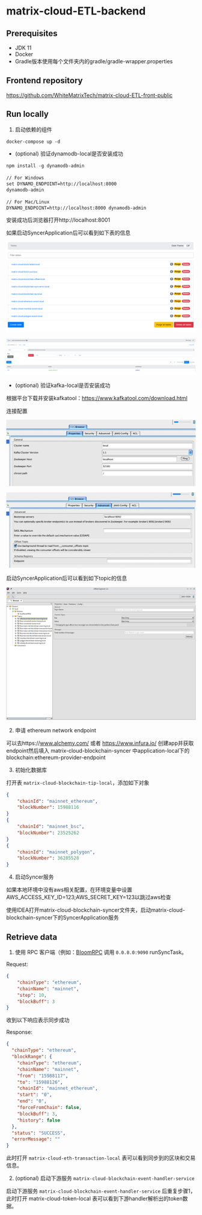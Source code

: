 # matrix-cloud-ETL-backend

## Prerequisites

- JDK 11
- Docker
- Gradle版本使用每个文件夹内的gradle/gradle-wrapper.properties

## Frontend repository

https://github.com/WhiteMatrixTech/matrix-cloud-ETL-front-public

## Run locally

1. 启动依赖的组件

```
docker-compose up -d
```

- (optional) 验证dynamodb-local是否安装成功

```
npm install -g dynamodb-admin

// For Windows
set DYNAMO_ENDPOINT=http://localhost:8000
dynamodb-admin

// For Mac/Linux
DYNAMO_ENDPOINT=http://localhost:8000 dynamodb-admin
```

安装成功后浏览器打开http://localhost:8001

如果启动SyncerApplication后可以看到如下表的信息

![](dynamodb-admin.png)

![](matrix-cloud-blockchain-tip-local.png)

- (optional) 验证kafka-local是否安装成功

根据平台下载并安装kafkatool：https://www.kafkatool.com/download.html

连接配置

![](kafka-viewer-config1.png)

![](kafka-viewer-config2.png)

启动SyncerApplication后可以看到如下topic的信息

![](kafka-viewer.png)

2. 申请 ethereum network endpoint

可以去https://www.alchemy.com/ 或者 https://www.infura.io/ 创建app并获取endpoint然后填入
matrix-cloud-blockchain-syncer 中application-local下的blockchain:ethereum-provider-endpoint

3. 初始化数据库

打开表 `matrix-cloud-blockchain-tip-local`，添加如下对象

``` json
{
    "chainId": "mainnet_ethereum",
    "blockNumber": 15988116
}
{
    "chainId": "mainnet_bsc",
    "blockNumber": 23525262
}
{
    "chainId": "mainnet_polygon",
    "blockNumber": 36285528
}
```

4. 启动Syncer服务

如果本地环境中没有aws相关配置，在环境变量中设置AWS_ACCESS_KEY_ID=123;AWS_SECRET_KEY=123以跳过aws检查

使用IDEA打开matrix-cloud-blockchain-syncer文件夹，启动matrix-cloud-blockchain-syncer下的SyncerApplication服务

## Retrieve data

1. 使用 RPC 客户端（例如：[BloomRPC](https://github.com/bloomrpc/bloomrpc) 调用 `0.0.0.0:9090` runSyncTask。

Request:
``` json
{
    "chainType": "ethereum", 
    "chainName": "mainnet", 
    "step": 10,
    "blockBuff": 3
}
```
收到以下响应表示同步成功

Response:
``` json
{
  "chainType": "ethereum",
  "blockRange": {
    "chainType": "ethereum",
    "chainName": "mainnet",
    "from": "15988117",
    "to": "15988126",
    "chainId": "mainnet_ethereum",
    "start": "0",
    "end": "0",
    "forceFromChain": false,
    "blockBuff": 3,
    "history": false
  },
  "status": "SUCCESS",
  "errorMessage": ""
}
```

此时打开 `matrix-cloud-eth-transaction-local` 表可以看到同步到的区块和交易信息。

2. (optional) 启动下游服务 `matrix-cloud-blockchain-event-handler-service`

启动下游服务 `matrix-cloud-blockchain-event-handler-service` 后重复步骤1，此时打开 matrix-cloud-token-local 表可以看到下游handler解析出的token数据。